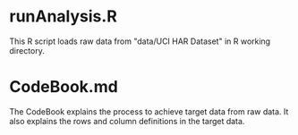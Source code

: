 
runAnalysis.R
===========
This R script loads raw data from "data/UCI HAR Dataset" in R working directory. 


CodeBook.md
===========
The CodeBook explains the process to achieve target data from raw data. It also explains the rows and column definitions in the target data.


